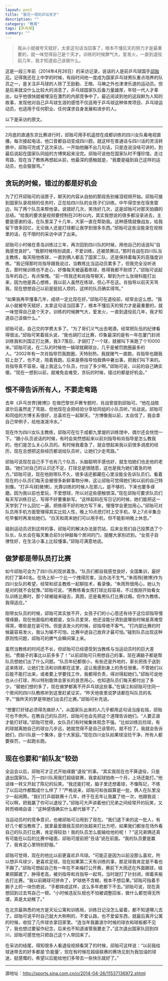 ```yaml
---
layout: post
title: "昙花一现的乒坛天才"
description: ""
category: "教育"
tags: [乒乓球]
summary: ""
---
```


> 我从小就被夸天赋好，太拿这句话当回事了，根本不懂后天的努力才是最重要的，就一味觉得自己是个天才。训练的时候脾气大，爱发火，一直到退役前几年，我才知道自己该做什么。

这是一段三年前（2014年4月26日）的采访记录，说话的人是前乒乓球国手[邱贻可](http://baike.baidu.com/view/114224.htm)。记得我还在上中学的时候，有段时间他一度成为国家乒乓球男队重点培养的队员之一，是关注乒乓球的人除了王励勤、王皓、马琳之外也津津乐道的运动员。但是后来就没什么比较大的消息了，乒乓球国家队后备力量雄厚，年轻一代人才辈出，似乎他很快就被埋没在激烈的内部竞争中了。最近阅读到他的这段鲜为人知的故事，发现他对自己乒乓球生涯的感悟不仅适用于乒乓球这种体育项目、乒乓球运动员，也适用于任何职业、任何谋求自身发展和进步的人。

以下是采访的原文。

---

2月底的直通东京比赛进行时，邱贻可用手机遥控在成都训练的四川女队看电视直播，每次接起电话，他口音都自动变成四川腔。就这样在普通话与四川话的灵活转换中，邱贻可完成了这次采访。一开始他蹦不出几句话，只是连说没啥可讲的，到最后说起在国家队同组的方博笑起来没完。邱贻可说他在国家队时不懂珍惜，走过弯路，现在当了教练再想起从前，他最深的感触就是，“我要是碰到自己这样的运动员，也会狠狠骂。”

## 贪玩的时候，错过的都是好机会

为了打开邱贻可的话匣子，聊天的内容从自拍的那段告别催泪视频开始。邱贻可接到国家队录视频的任务时，正在给四川队的女孩子们训练。中午得空坐在宿舍窗边，叫了两个队员来帮他录。说错好几次，笑场好几次，这是邱贻可对那天拍摄的总结。“给我的要求是视频要控制在20秒以内，其实我想说的很多都没录进去，主要是感谢的话，在队里呆了十几年，大家一直在帮助我。这种感情就像战友，给我留下很多回忆，无论做人还是打球都让我学到很多东西。”邱贻可这些没能录在视频里的话，在不限时的采访中讲了出来。

邱贻可小时候在青岛训练过三年，再次回到四川队的时候，用他自己的话说叫“自我感觉良好”。“我那时候特别调皮，不爱训练，还被禁赛过。”那时肖战在四川队当主教练，每天陪他练球，一直到俩人都去了国家二队，还是保持着每天的高强度训练。“我记得那时肖指导跟我说过，当教练比当运动员累多了，但我完全没听进去，那时候训练也不走心，好像每天被逼着练球，练得我都不耐烦了。”邱贻可说起当年的自己，有点惭愧。“前一阵我还和肖指导聊天，聊到为什么张继科能打出来，因为他是真心想练，我以前人虽然在练球，但心不在这。肖指导以前天天骂我，现在想想自己以前是挺招人烦的，这样的队员确实得骂。”

“如果我再早懂事几年，成绩一定比现在好。”邱贻可在退役前，经常会这么想。“我从小就被夸天赋好，太拿这句话当回事了，根本不懂后天的努力才是最重要的，就一味觉得自己是个天才。训练的时候脾气大，爱发火，一直到退役前几年，我才知道自己该做什么。”

邱贻可说，自己交的学费太多了。“为了哥们义气出去喝酒，经常把队伍的纪律看得很淡。”邱贻可笑着摇头说，“我也胡打过比赛，印象最深的是有一年在厦门封闭训练我和刘国正打比赛，我3:7落后，才胡打了一个球，就被叫下来跑了个10000米。”邱贻可说，在二队的时候他一输球就踢球台，几乎是被罚跑圈最多的人。“2002年有一次肖指导罚我跑圈，天特别热，我就赌气一直跑，肖指导也跟我较上劲了，也不走，陪着我跑。后来是蔡指导怕我俩中暑出事，把我们叫下来的。肖指导真不容易，碰上我这么个队员，付出了多少啊。”邱贻可说，以前的自己确实傻。“现在一想到以前，就难免会难受，贪玩的时候，错过的都是好机会。”

## 恨不得告诉所有人，不要走弯路

去年《乒乓世界[微博]》在做巴黎世乒赛专题时，肖战曾提到邱贻可。“他在战胜波尔后虽然走了弯路，但他现在会把经验分享给同组的小队员听。”肖战说。邱贻可和同组的方博关系很好，总喜欢在一起聊天。“方博像我以前，太自信了，我会拿自己举例子，给他泼泼冷水。”

现在作为四川女队主教练，邱贻可在位于成都九里堤的训练馆中，偶尔还会恍惚一下。“跟小队员说话的时候，有时会突然想起来以前刘指导和肖指导是怎么教我的，他们是怎么关心队员的。有时候我着急了，就会想起来我以前很多调皮的经历，现在总想把这些经历都说给队员听，让她们少走弯路。”

邱贻可说现在自己手下也有几个队员，头脑聪明手感也好，就生怕她们也走他的老路。“她们对自己的认识还不足，打球总是很随意，这也是我为她们着急的地方。”邱贻可说，现在他刚带队不久，很多话还都藏在心里没能全告诉队员们。看着现在的小队员们每天会被很多新鲜事物分神，这让邱贻可觉得她们和以前的自己特别像。“打乒乓球[微博]，光靠训练的时候人在那儿，是不够的，下来也要多琢磨。因为我以前也爱玩，不爱想球，所以对这些感触很深。”现在邱贻可要求队员们每天写训练日记，写得不好要重新写。“这样起码在写日记的时候，她们能把这一天学到了什么回忆一遍，把练得不好的地方写下来，慢慢学会更加用心。”邱贻可对队员用手机方面管理得其实比较人性，晚上10点熄灯时上交手机，早上7点半集合吃早餐时再发给她们。“白天和周末她们可以用手机，但不能影响晚上休息。”

碰到运动员迟到这样的事，邱贻可的解决办法是罚站，后来女孩们自己投票选了个队长，队长会在每天集合前5分钟敲每个房间的门，提醒大家别迟到。“女孩子自律性好，在生活小事上比较懂事。”邱贻可满意地说。

## 做梦都是带队员打比赛

如今邱贻可会为了四川队的现状着急。“队员们都自我感觉良好，全国集训，最好的打了第40名。在场上却一个比一个拽得厉害，没办法不生气。”朱雨玲[微博]作为四川女队的希望，经常和邱主教练一起聊技术，看录像。“朱雨玲很用心，她认为是对的就不会犹豫。”邱贻可说，“男教练看女孩打球比较容易，不过我刚开始看女队训练比赛时，那个球被碰来碰去，真困，还是看男队打比赛过瘾。但作为教练，我得适应。”

刚带女队员的时候，邱贻可其实放不开，女孩子们的小心思还有待于这位邱指导慢慢琢磨，现在他面临的难题是，女队员爱哭，他还没能分清到底哪些时候是真难受得哭，哪些是在装可怜。但是该发火的时候，邱指导绝不客气。“打内部比赛的时候最容易发火，我认为输不可怕，比赛中途自己放弃才最可怕。”碰到队员出现这种原则性问题，邱贻可的脾气会瞬间窜上来。

虽然当教练的时间还不长，但邱贻可已经感受到当教练与当运动员时的巨大差别。“费脑子的事比以前多多了！”以前邱贻可只用想自己的事，现在满脑子都是帮队员想她们出了什么问题。“队员年纪都很小，有些还是外地的，家长把孩子送到这来练球，让她们生活和训练都在这里，这让我感到身上的责任很重。不管她们以后能不能打出来，或者要上学要找工作，我都得负责，得对得起她们。”邱贻可说他也从小打球，所以特别能体会家长的良苦用心，也知道队员们每天都付出了多少。“替她们想的多了，现在做梦都离不开乒乓球这些事。”在镇江和邱贻可住同一个房间的四川队教练听到这里赶紧证实，“昨天他夜里说梦话都在叫队员的名字。”“我昨天的梦是带她们出去打比赛。”邱贻可补充说。

“想要打好球必须得先做好人”，从国家队出来的人几乎都用这句话当座右铭，邱贻可也不例外。在教自己的队员时，邱贻可也会先把这个道理告诉她们。“人要正直才能打好球。”邱贻可觉得，女队员们有时候集体观念不强。“比如训练后捡球，有的球就离她自己的球台几步远，她就觉得不是自己该管的，就不捡了。我就会告诉她们，四川队是一个集体，是个大家庭。”现在四川女队如果球没捡干净，所有人都要挨罚，一起跑长跑。

## 现在也要和“前队友”较劲

全运会以后，邱贻可才正式开始琢磨“退役”的事。“其实我现在也不算退役，只是退出国家队。万一四川队用我打超级联赛，我拿起球拍练一个月，上场还能打。”他话锋一转又开起了陈玘的玩笑。“我还能打呢，脑子里还想着球，不像陈玘，不练了以后动作都瓢成什么样了？”严格说来，邱贻可和张超算是一批，俩人在队里没少一起闹腾。“我们打乒超联赛十几年，终于在去年让我赢了他一次，他跟我说：可以啊，把我赢了你可以退役了。”邱贻可大声讲着他们兄弟之间经常开的玩笑，又转而喃喃自语：“这种感情确实什么都代替不了。”

当运动员时的竞争意识，也被邱贻可沿用到了现在。“我们退下来的这一批人，有好几个都当教练了，就拿最爱跟我互损的张超来打比方吧，如果我们都坐在场外看自己的队员打比赛，肯定得较劲！我的队员怎么能输给他的呢！？”这兄弟俩还真有可能在以后的比赛中碰面，邱贻可提前把“丑话”说在前面。“我的队员要是赢了，我肯定心里特别舒服。”

邱贻可觉得，现在的他比以前更喜欢乒乓球。“可能正是因为以前没那么喜欢，所以想乒乓球少，更喜欢足球。现在如果第二天有训练的事，那足球我肯定是不看也不踢了。”邱贻可想起自己有一年在不来梅打公开赛，赛前下大雨还在外面踢球，结果把脚崴了，肿得老高，被刘指导和肖指导一起骂，当时就打了针封闭，绑着夹板去打比赛。“我以前踢球可拼命了，铲球绝不含糊，根本不想后果。”邱贻可指着手腕子上的一块伤疤说，“手都摔成这样，这么多年疤都下不去。”邱贻可说，现在真想回到过去骂自己一顿。“小时候违反队规也不怕被调整回省，做什么都觉得无所谓，真是太幼稚了。”

在北京最熟悉的地方是天坛公寓和训练局，训练日记没怎么留着，都不知道哪儿去了。邱贻可说平时自己就大大咧咧的，不爱认路，也不爱留东西，就最后离开公寓的时候，收拾了几件球衣拿回家里。“连当年我赢波尔时候的球衣和球板都不见了，我也想过要留作纪念，后来也不知道谁管我要走了。”这次退出国家队回到四川，邱贻可感觉他只把自己这个人带回来了。

在采访的结尾，得知很多人看退役视频看哭了的时候，邱贻可这样说：“以前我给球迷带去的好多都是‘负能量’，现在有时候在超级联赛的赛场见到为我加油的球迷，挺感慨的，希望以后能给他们多带去一些快乐就好了。”

---

源地址：http://sports.sina.com.cn/o/2014-04-26/11537136972.shtml

